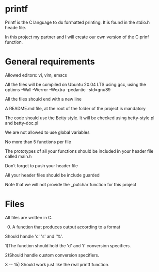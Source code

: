 # printf

Printf is the C language to do formatted printing.
It is found in the stdio.h heade file.

In this project my partner and I will create our own version of the C prinf function.

# General requirements
Allowed editors: vi, vim, emacs

All the files will be compiled on Ubuntu 20.04 LTS using gcc, using the options -Wall -Werror -Wextra -pedantic -std=gnu89

All the files should end with a new line

A README.md file, at the root of the folder of the project is mandatory

The code should use the Betty style. It will be checked using betty-style.pl and betty-doc.pl

We are not allowed to use global variables

No more than 5 functions per file

The prototypes of all your functions should be included in your header file called main.h

Don’t forget to push your header file

All your header files should be include guarded

Note that we will not provide the _putchar function for this project

# Files

All files are written in C.

0) A function that produces output according to a format

Should handle 'c' 's' and '%'.

1)The function should hold the 'd' and 'i' conversion specifiers.

2)Should handle custom conversion specifiers.

3 -- 15) Should work just like the real printf function.

